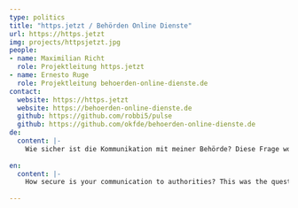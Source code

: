 ```yaml
---
type: politics
title: "https.jetzt / Behörden Online Dienste"
url: https://https.jetzt
img: projects/httpsjetzt.jpg
people:
- name: Maximilian Richt
  role: Projektleitung https.jetzt
- name: Ernesto Ruge
  role: Projektleitung behoerden-online-dienste.de
contact:
  website: https://https.jetzt
  website: https://behoerden-online-dienste.de
  github: https://github.com/robbi5/pulse
  github: https://github.com/okfde/behoerden-online-dienste.de
de:
  content: |-
    Wie sicher ist die Kommunikation mit meiner Behörde? Diese Frage wollten wir auf dem OpenDataDay 2016 beantworten. Herausgekommen ist <a href="https://https.jetzt">die Kampagnenseite https.jetzt</a>, welche schnell und übersichtlich den Stand der Verschlüsselung in Deutschland aufzeigt, sowie <a href="https://behoerden-online-dienste.de">die Datenbank behorden-online-dienste.de</a>, welche eine detaillierte Übersicht über eGovernment-Dienste und deren Absicherung inkl. Vergleichsmöglichkeiten und Fachinformationen bietet.
     
en:
  content: |-
    How secure is your communication to authorities? This was the question we wanted to answer at OpenDataDay 2016. As a result, we got <a href="https://https.jetzt">the campainging site https.jetzt</a> providing a good overview over the state of encryption in Germany, and <a href="https://behoerden-online-dienste.de">the database behoerden-online-dienste.de</a> providing details about egovernment services and its encryption plus comparsions and background information.
     
---
```


